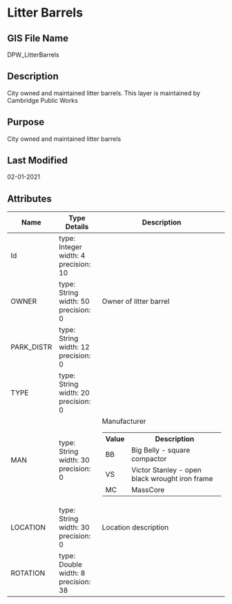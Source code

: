 # Litter Barrels
## GIS File Name
DPW_LitterBarrels
## Description
<DIV STYLE="text-align:Left;"><DIV><DIV><P><SPAN>City owned and maintained litter barrels. This layer is maintained by Cambridge Public Works</SPAN></P></DIV></DIV></DIV>

## Purpose
City owned and maintained litter barrels
## Last Modified
02-01-2021
## Attributes
|Name|Type Details|Description|
|----|------------|-----------|
|Id|type: Integer<br/>width: 4<br/>precision: 10||
|OWNER|type: String<br/>width: 50<br/>precision: 0|Owner of litter barrel |
|PARK_DISTR|type: String<br/>width: 12<br/>precision: 0||
|TYPE|type: String<br/>width: 20<br/>precision: 0||
|MAN|type: String<br/>width: 30<br/>precision: 0|Manufacturer<br/><table><tr><th style="font-weight:bold;">Value</th><th style="font-weight:bold;">Description</th></tr><tr><td>BB</td><td>Big Belly - square compactor</td></tr><tr><td>VS</td><td>Victor Stanley - open black wrought iron frame</td></tr><tr><td>MC</td><td>MassCore</td></tr></table>|
|LOCATION|type: String<br/>width: 30<br/>precision: 0|Location description |
|ROTATION|type: Double<br/>width: 8<br/>precision: 38||
